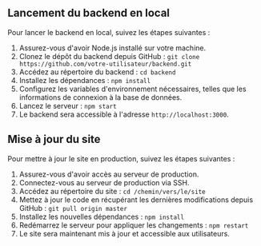 ## Lancement du backend en local

Pour lancer le backend en local, suivez les étapes suivantes :

1. Assurez-vous d'avoir Node.js installé sur votre machine.
2. Clonez le dépôt du backend depuis GitHub : `git clone https://github.com/votre-utilisateur/backend.git`
3. Accédez au répertoire du backend : `cd backend`
4. Installez les dépendances : `npm install`
5. Configurez les variables d'environnement nécessaires, telles que les informations de connexion à la base de données.
6. Lancez le serveur : `npm start`
7. Le backend sera accessible à l'adresse `http://localhost:3000`.

## Mise à jour du site

Pour mettre à jour le site en production, suivez les étapes suivantes :

1. Assurez-vous d'avoir accès au serveur de production.
2. Connectez-vous au serveur de production via SSH.
3. Accédez au répertoire du site : `cd /chemin/vers/le/site`
4. Mettez à jour le code en récupérant les dernières modifications depuis GitHub : `git pull origin master`
5. Installez les nouvelles dépendances : `npm install`
6. Redémarrez le serveur pour appliquer les changements : `npm restart`
7. Le site sera maintenant mis à jour et accessible aux utilisateurs.
